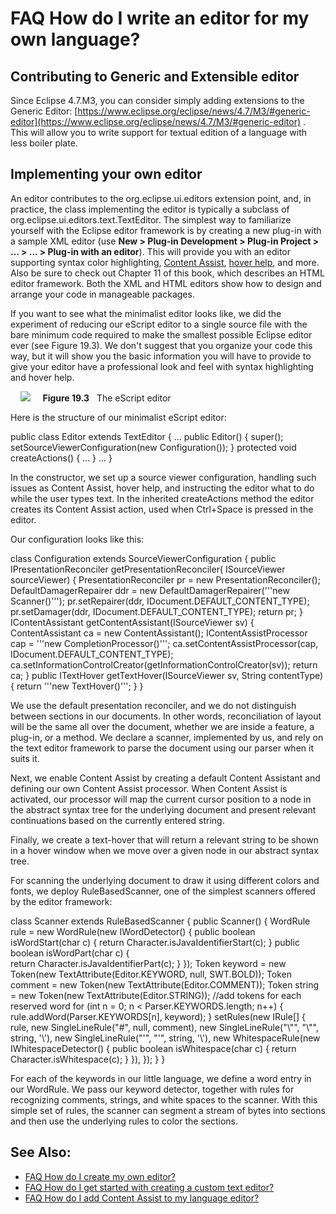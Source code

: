 

FAQ How do I write an editor for my own language?
=================================================

Contributing to Generic and Extensible editor
---------------------------------------------

Since Eclipse 4.7.M3, you can consider simply adding extensions to the Generic Editor: [https://www.eclipse.org/eclipse/news/4.7/M3/#generic-editor](https://www.eclipse.org/eclipse/news/4.7/M3/#generic-editor) . This will allow you to write support for textual edition of a language with less boiler plate.

Implementing your own editor
----------------------------

An editor contributes to the org.eclipse.ui.editors extension point, and, in practice, the class implementing the editor is typically a subclass of org.eclipse.ui.editors.text.TextEditor. The simplest way to familiarize yourself with the Eclipse editor framework is by creating a new plug-in with a sample XML editor (use **New > Plug-in Development > Plug-in Project > ... > ... > Plug-in with an editor**). This will provide you with an editor supporting syntax color highlighting, [Content Assist](./FAQ_How_do_I_add_Content_Assist_to_my_language_editor.md "FAQ How do I add Content Assist to my language editor?"), [hover help](./FAQ_How_do_I_add_hover_support_to_my_text_editor.md "FAQ How do I add hover support to my text editor?"), and more. Also be sure to check out Chapter 11 of this book, which describes an HTML editor framework. Both the XML and HTML editors show how to design and arrange your code in manageable packages.

If you want to see what the minimalist editor looks like, we did the experiment of reducing our eScript editor to a single source file with the bare minimum code required to make the smallest possible Eclipse editor ever (see Figure 19.3). We don't suggest that you organize your code this way, but it will show you the basic information you will have to provide to give your editor have a professional look and feel with syntax highlighting and hover help.

    <img src=../images/escript_editor.png>     **Figure 19.3**   The eScript editor

Here is the structure of our minimalist eScript editor:

   public class Editor extends TextEditor {
      ...
      public Editor() {
         super();
         setSourceViewerConfiguration(new Configuration());
      }
      protected void createActions() {
         ...
      }
      ...
   }

In the constructor, we set up a source viewer configuration, handling such issues as Content Assist, hover help, and instructing the editor what to do while the user types text. In the inherited createActions method the editor creates its Content Assist action, used when Ctrl+Space is pressed in the editor.

Our configuration looks like this:

   class Configuration extends SourceViewerConfiguration {
      public IPresentationReconciler getPresentationReconciler(
         ISourceViewer sourceViewer) {
         PresentationReconciler pr = new PresentationReconciler();
         DefaultDamagerRepairer ddr = new DefaultDamagerRepairer('''new Scanner()''');
         pr.setRepairer(ddr, IDocument.DEFAULT\_CONTENT\_TYPE);
         pr.setDamager(ddr, IDocument.DEFAULT\_CONTENT\_TYPE);
         return pr;
      }
      IContentAssistant getContentAssistant(ISourceViewer sv) {
         ContentAssistant ca = new ContentAssistant();
         IContentAssistProcessor cap = '''new CompletionProcessor()''';
         ca.setContentAssistProcessor(cap, IDocument.DEFAULT\_CONTENT\_TYPE);
         ca.setInformationControlCreator(getInformationControlCreator(sv));
         return ca;
      }
      public ITextHover getTextHover(ISourceViewer sv, String contentType) {
         return '''new TextHover()''';
      }
   }

We use the default presentation reconciler, and we do not distinguish between sections in our documents. In other words, reconciliation of layout will be the same all over the document, whether we are inside a feature, a plug-in, or a method. We declare a scanner, implemented by us, and rely on the text editor framework to parse the document using our parser when it suits it.

Next, we enable Content Assist by creating a default Content Assistant and defining our own Content Assist processor. When Content Assist is activated, our processor will map the current cursor position to a node in the abstract syntax tree for the underlying document and present relevant continuations based on the currently entered string.

Finally, we create a text-hover that will return a relevant string to be shown in a hover window when we move over a given node in our abstract syntax tree.

For scanning the underlying document to draw it using different colors and fonts, we deploy RuleBasedScanner, one of the simplest scanners offered by the editor framework:

   class Scanner extends RuleBasedScanner {
      public Scanner() {
         WordRule rule = new WordRule(new IWordDetector() {
            public boolean isWordStart(char c) { 
         	return Character.isJavaIdentifierStart(c); 
            }
            public boolean isWordPart(char c) {   
            	return Character.isJavaIdentifierPart(c); 
            }
         });
         Token keyword = new Token(new TextAttribute(Editor.KEYWORD, null, SWT.BOLD));
         Token comment = new Token(new TextAttribute(Editor.COMMENT));
         Token string = new Token(new TextAttribute(Editor.STRING));
         //add tokens for each reserved word
         for (int n = 0; n < Parser.KEYWORDS.length; n++) {
            rule.addWord(Parser.KEYWORDS\[n\], keyword);
         }
         setRules(new IRule\[\] {
            rule,
            new SingleLineRule("#", null, comment),
            new SingleLineRule("\\"", "\\"", string, '\\\'),
            new SingleLineRule("'", "'", string, '\\\'),
            new WhitespaceRule(new IWhitespaceDetector() {
               public boolean isWhitespace(char c) {
                  return Character.isWhitespace(c);
               }
            }),
         });
      }
   }

For each of the keywords in our little language, we define a word entry in our WordRule. We pass our keyword detector, together with rules for recognizing comments, strings, and white spaces to the scanner. With this simple set of rules, the scanner can segment a stream of bytes into sections and then use the underlying rules to color the sections.

See Also:
---------

*   [FAQ How do I create my own editor?](./FAQ_How_do_I_create_my_own_editor.md "FAQ How do I create my own editor?")
*   [FAQ How do I get started with creating a custom text editor?](./FAQ_How_do_I_get_started_with_creating_a_custom_text_editor.md "FAQ How do I get started with creating a custom text editor?")
*   [FAQ How do I add Content Assist to my language editor?](./FAQ_How_do_I_add_Content_Assist_to_my_language_editor.md "FAQ How do I add Content Assist to my language editor?")

